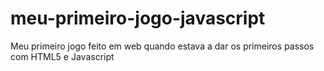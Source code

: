 # meu-primeiro-jogo-javascript
 Meu primeiro jogo feito em web quando estava a dar os primeiros passos com HTML5 e Javascript
